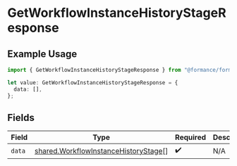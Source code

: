 # GetWorkflowInstanceHistoryStageResponse

## Example Usage

```typescript
import { GetWorkflowInstanceHistoryStageResponse } from "@formance/formance-sdk/sdk/models/shared";

let value: GetWorkflowInstanceHistoryStageResponse = {
  data: [],
};
```

## Fields

| Field                                                                                               | Type                                                                                                | Required                                                                                            | Description                                                                                         |
| --------------------------------------------------------------------------------------------------- | --------------------------------------------------------------------------------------------------- | --------------------------------------------------------------------------------------------------- | --------------------------------------------------------------------------------------------------- |
| `data`                                                                                              | [shared.WorkflowInstanceHistoryStage](../../../sdk/models/shared/workflowinstancehistorystage.md)[] | :heavy_check_mark:                                                                                  | N/A                                                                                                 |